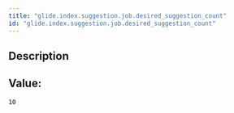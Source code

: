 ```yaml
---
title: "glide.index.suggestion.job.desired_suggestion_count"
id: "glide.index.suggestion.job.desired_suggestion_count"
---
```

## Description



## Value: 
```
10
```